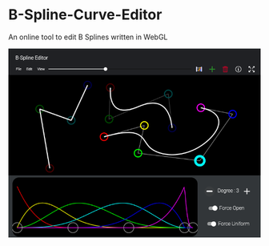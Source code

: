 # B-Spline-Curve-Editor
An online tool to edit B Splines written in WebGL

[<img src="./bsplineeditorthumb.png">](http://n8vm.github.io/B-Spline-Curve-Editor/)

